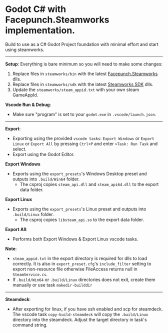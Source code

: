 # Godot C# with Facepunch.Steamworks implementation.

Build to use as a C# Godot Project foundation with minimal effort and start using steamworks.

---

**Setup**: Everything is bare minimum so you will need to make some changes:

1. Replace files in `steamworks/bin` with the latest [Facepunch.Steamworks](https://github.com/Facepunch/Facepunch.Steamworks) dlls.
2. Replace files in `steamworks/sdk` with the latest [Steamworks SDK](https://partner.steamgames.com/doc/gettingstarted) dlls.
3. Update the `steamworks/steam_appid.txt` with your own steam GameAppId.

**Vscode Run & Debug**:
- Make sure "program" is set to your `godot.exe` in `.vscode/launch.json`.

---

**Export**: 
- Exporting using the provided `vscode tasks`: `Export Windows` or `Export Linux` or `Export All` by pressing `Ctrl+P` and enter `>Task: Run Task` and select.
- Export using the Godot Editor.

**Export Windows**
- Exports using the `export_presets`'s Windows Desktop preset and outputs into `.build/Win64` folder.
	- The csproj copies `steam_api.dll` and `steam_api64.dll` to the export data folder.

**Export Linux**
- Exports using the `export_presets`'s Linux preset and outputs into `.build/Linux` folder.
	- The csproj copies `libsteam_api.so` to the export data folder.

**Export All**: 
- Performs both Export Windows & Export Linux vscode tasks.

**Note**:
- `steam_appid.txt` in the export directory is required for dlls to load correctly. It is also in `export_preset.cfg`'s `include_filter` setting to export non-resource file otherwise FileAccess returns null in `SteamService.cs`.
- If `.build/Win64` or `.build/Linux` directories does not exit, create them manually or use task `makedir-builddir`
	
---

**Steamdeck**: 
- After exporting for linux, if you have ssh enabled and scp for steamdeck. The vscode task `copy-build-steamdeck` will copy the `.build/Linux` directory into the steamdeck. Adjust the target directory in task's command string.
